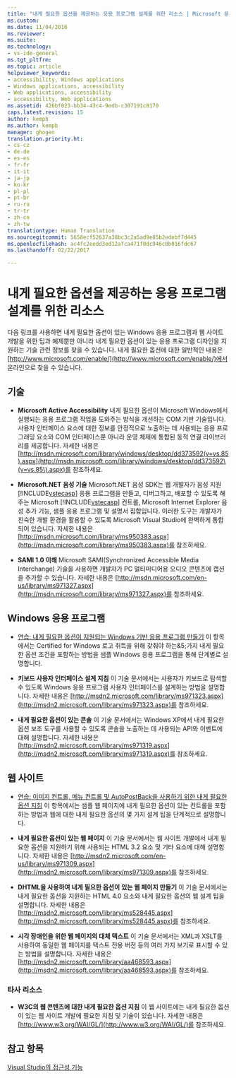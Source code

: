 ```yaml
---
title: "내게 필요한 옵션을 제공하는 응용 프로그램 설계를 위한 리소스 | Microsoft 문서"
ms.custom: 
ms.date: 11/04/2016
ms.reviewer: 
ms.suite: 
ms.technology:
- vs-ide-general
ms.tgt_pltfrm: 
ms.topic: article
helpviewer_keywords:
- accessibility, Windows applications
- Windows applications, accessibility
- Web applications, accessibility
- accessibility, Web applications
ms.assetid: 426bf023-bb34-43c4-9edb-c307191c8170
caps.latest.revision: 15
author: kempb
ms.author: kempb
manager: ghogen
translation.priority.ht:
- cs-cz
- de-de
- es-es
- fr-fr
- it-it
- ja-jp
- ko-kr
- pl-pl
- pt-br
- ru-ru
- tr-tr
- zh-cn
- zh-tw
translationtype: Human Translation
ms.sourcegitcommit: 5658ecf52637a38bc3c2a5ad9e85b2edebf7d445
ms.openlocfilehash: ac4fc2eedd3ed12afca471f0dc946c0b016fdc67
ms.lasthandoff: 02/22/2017

---
```

# <a name="resources-for-designing-accessible-applications"></a>내게 필요한 옵션을 제공하는 응용 프로그램 설계를 위한 리소스
다음 링크를 사용하면 내게 필요한 옵션이 있는 Windows 응용 프로그램과 웹 사이트 개발을 위한 팁과 예제뿐만 아니라 내게 필요한 옵션이 있는 응용 프로그램 디자인을 지원하는 기술 관련 정보를 찾을 수 있습니다. 내게 필요한 옵션에 대한 일반적인 내용은 [http://www.microsoft.com/enable/](http://www.microsoft.com/enable/)에서 온라인으로 찾을 수 있습니다.  
  
## <a name="technologies"></a>기술  
  
-   **Microsoft Active Accessibility** 내게 필요한 옵션이 Microsoft Windows에서 실행되는 응용 프로그램 작업을 도와주는 방식을 개선하는 COM 기반 기술입니다. 사용자 인터페이스 요소에 대한 정보를 안정적으로 노출하는 데 사용되는 응용 프로그래밍 요소와 COM 인터페이스뿐 아니라 운영 체제에 통합된 동적 연결 라이브러리를 제공합니다. 자세한 내용은 [http://msdn.microsoft.com/library/windows/desktop/dd373592(v=vs.85).aspx](http://msdn.microsoft.com/library/windows/desktop/dd373592\(v=vs.85\).aspx)를 참조하세요.  
  
-   **Microsoft.NET 음성 기술** Microsoft.NET 음성 SDK는 웹 개발자가 음성 지원 [!INCLUDE[vstecasp](../../code-quality/includes/vstecasp_md.md)] 응용 프로그램을 만들고, 디버그하고, 배포할 수 있도록 해주는 Microsoft [!INCLUDE[vstecasp](../../code-quality/includes/vstecasp_md.md)] 컨트롤, Microsoft Internet Explorer 음성 추가 기능, 샘플 응용 프로그램 및 설명서 집합입니다. 이러한 도구는 개발자가 친숙한 개발 환경을 활용할 수 있도록 Microsoft Visual Studio에 완벽하게 통합되어 있습니다. 자세한 내용은 [http://msdn.microsoft.com/library/ms950383.aspx](http://msdn.microsoft.com/library/ms950383.aspx)를 참조하세요.  
  
-   **SAMI 1.0 이해** Microsoft SAMI(Synchronized Accessible Media Interchange) 기술을 사용하면 개발자가 PC 멀티미디어용 오디오 콘텐츠에 캡션을 추가할 수 있습니다. 자세한 내용은 [http://msdn.microsoft.com/en-us/library/ms971327.aspx](http://msdn.microsoft.com/library/ms971327.aspx)를 참조하세요.  
  
## <a name="windows-applications"></a>Windows 응용 프로그램  
  
-   [연습: 내게 필요한 옵션이 지원되는 Windows 기반 응용 프로그램 만들기](http://msdn.microsoft.com/Library/654c7f2f-1586-480b-9f12-9d9b8f5cc32b) 이 항목에서는 Certified for Windows 로고 취득을 위해 갖춰야 하는&5;가지 내게 필요한 옵션 조건을 포함하는 방법을 샘플 Windows 응용 프로그램을 통해 단계별로 설명합니다.  
  
-   **키보드 사용자 인터페이스 설계 지침** 이 기술 문서에서는 사용자가 키보드로 탐색할 수 있도록 Windows 응용 프로그램 사용자 인터페이스를 설계하는 방법을 설명합니다. 자세한 내용은 [http://msdn2.microsoft.com/library/ms971323.aspx](http://msdn2.microsoft.com/library/ms971323.aspx)를 참조하세요.  
  
-   **내게 필요한 옵션이 있는 콘솔** 이 기술 문서에서는 Windows XP에서 내게 필요한 옵션 보조 도구를 사용할 수 있도록 콘솔을 노출하는 데 사용되는 API와 이벤트에 대해 설명합니다. 자세한 내용은 [http://msdn2.microsoft.com/library/ms971319.aspx](http://msdn2.microsoft.com/library/ms971319.aspx)를 참조하세요.  
  
## <a name="web-sites"></a>웹 사이트  
  
-   [연습: 이미지 컨트롤, 메뉴 컨트롤 및 AutoPostBack을 사용하기 위한 내게 필요한 옵션 지침](http://msdn.microsoft.com/Library/ff7b5021-48b3-46bf-921f-9fe1e0e32202) 이 항목에서는 샘플 웹 페이지에 내게 필요한 옵션이 있는 컨트롤을 포함하는 방법과 웹에 대한 내게 필요한 옵션의 몇 가지 설계 팁을 단계적으로 설명합니다.  
  
-   **내게 필요한 옵션이 있는 웹 페이지** 이 기술 문서에서는 웹 사이트 개발에서 내게 필요한 옵션을 지원하기 위해 사용되는 HTML 3.2 요소 및 기타 요소에 대해 설명합니다. 자세한 내용은 [http://msdn2.microsoft.com/en-us/library/ms971309.aspx](http://msdn2.microsoft.com/library/ms971309.aspx)를 참조하세요.  
  
-   **DHTML을 사용하여 내게 필요한 옵션이 있는 웹 페이지 만들기** 이 기술 문서에서는 내게 필요한 옵션을 지원하는 HTML 4.0 요소와 내게 필요한 옵션의 웹 설계 팁을 설명합니다. 자세한 내용은 [http://msdn2.microsoft.com/library/ms528445.aspx](http://msdn2.microsoft.com/library/ms528445.aspx)를 참조하세요.  
  
-   **시각 장애인을 위한 웹 페이지의 대체 텍스트** 이 기술 문서에서는 XML과 XSLT를 사용하여 동일한 웹 페이지를 텍스트 전용 버전 등의 여러 가지 보기로 표시할 수 있는 방법을 설명합니다. 자세한 내용은 [http://msdn2.microsoft.com/library/aa468593.aspx](http://msdn2.microsoft.com/library/aa468593.aspx)를 참조하세요.  
  
### <a name="third-party-resources"></a>타사 리소스  
  
-   **W3C의 웹 콘텐츠에 대한 내게 필요한 옵션 지침** 이 웹 사이트에는 내게 필요한 옵션이 있는 웹 사이트 개발에 필요한 지침 및 기술이 있습니다. 자세한 내용은 [http://www.w3.org/WAI/GL/](http://www.w3.org/WAI/GL/)를 참조하세요.  
  
## <a name="see-also"></a>참고 항목  
 [Visual Studio의 접근성 기능](../../ide/reference/accessibility-features-of-visual-studio.md)
